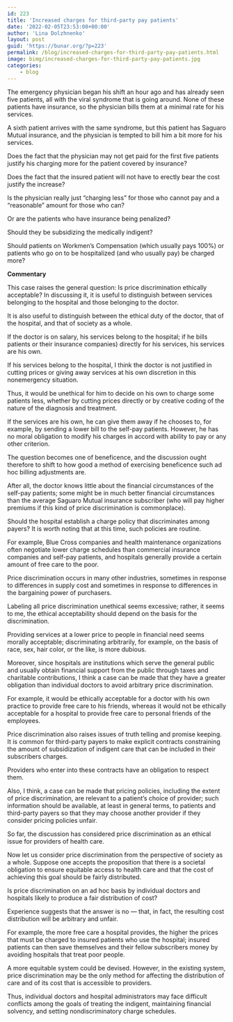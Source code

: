 ```yaml
---
id: 223
title: 'Increased charges for third-party pay patients'
date: '2022-02-05T23:53:00+00:00'
author: 'Lina Dolzhnenko'
layout: post
guid: 'https://bunar.org/?p=223'
permalink: /blog/increased-charges-for-third-party-pay-patients.html
image: bimg/increased-charges-for-third-party-pay-patients.jpg
categories:
    - blog
---
```


The emergency physician began his shift an hour ago and has already seen five patients, all with the viral syndrome that is going around. None of these patients have insurance, so the physician bills them at a minimal rate for his services.

A sixth patient arrives with the same syndrome, but this patient has Saguaro Mutual insurance, and the physician is tempted to bill him a bit more for his services.

Does the fact that the physician may not get paid for the first five patients justify his charging more for the patient covered by insurance?

Does the fact that the insured patient will not have to erectly bear the cost justify the increase?

Is the physician really just “charging less” for those who cannot pay and a “reasonable” amount for those who can?

Or are the patients who have insurance being penalized?

Should they be subsidizing the medically indigent?

Should patients on Workmen’s Compensation (which usually pays 100%) or patients who go on to be hospitalized (and who usually pay) be charged more?

**Commentary**

This case raises the general question: Is price discrimination ethically acceptable? In discussing it, it is useful to distinguish between services belonging to the hospital and those belonging to the doctor.

It is also useful to distinguish between the ethical duty of the doctor, that of the hospital, and that of society as a whole.

If the doctor is on salary, his services belong to the hospital; if he bills patients or their insurance companies) directly for his services, his services are his own.

If his services belong to the hospital, I think the doctor is not justified in cutting prices or giving away services at his own discretion in this nonemergency situation.

Thus, it would be unethical for him to decide on his own to charge some patients less, whether by cutting prices directly or by creative coding of the nature of the diagnosis and treatment.

If the services are his own, he can give them away if he chooses to, for example, by sending a lower bill to the self-pay patients. However, he has no moral obligation to modify his charges in accord with ability to pay or any other criterion.

The question becomes one of beneficence, and the discussion ought therefore to shift to how good a method of exercising beneficence such ad hoc billing adjustments are.

After all, the doctor knows little about the financial circumstances of the self-pay patients; some might be in much better financial circumstances than the average Saguaro Mutual insurance subscriber (who will pay higher premiums if this kind of price discrimination is commonplace).

Should the hospital establish a charge policy that discriminates among payers? It is worth noting that at this time, such policies are routine.

For example, Blue Cross companies and health maintenance organizations often negotiate lower charge schedules than commercial insurance companies and self-pay patients, and hospitals generally provide a certain amount of free care to the poor.

Price discrimination occurs in many other industries, sometimes in response to differences in supply cost and sometimes in response to differences in the bargaining power of purchasers.

Labeling all price dis­crimination unethical seems excessive; rather, it seems to me, the ethical acceptability should depend on the basis for the discrimination.

Providing services at a lower price to people in financial need seems morally acceptable; discriminating arbitrarily, for example, on the basis of race, sex, hair color, or the like, is more dubious.

Moreover, since hospitals are institutions which serve the general public and usually obtain financial support from the public through taxes and charitable contri­butions, I think a case can be made that they have a greater obligation than individual doctors to avoid arbitrary price discrimination.

For example, it would be ethically ac­ceptable for a doctor with his own practice to provide free care to his friends, whereas it would not be ethically acceptable for a hospital to provide free care to personal friends of the employees.

Price discrimination also raises issues of truth telling and promise keeping. It is common for third-party payers to make explicit contracts constraining the amount of subsidization of indigent care that can be included in their subscribers charges.

Providers who enter into these contracts have an obligation to respect them.

Also, I think, a case can be made that pricing policies, including the extent of price discrimination, are relevant to a patient’s choice of provider; such information should be available, at least in general terms, to patients and third-party payers so that they may choose another provider if they consider pricing policies unfair.

So far, the discussion has considered price discrimination as an ethical issue for providers of health care.

Now let us consider price discrimination from the perspective of society as a whole. Suppose one accepts the proposition that there is a societal obligation to ensure equitable access to health care and that the cost of achieving this goal should be fairly distributed.

Is price discrimination on an ad hoc basis by individual doctors and hospitals likely to produce a fair distribution of cost?

Experience suggests that the answer is no — that, in fact, the resulting cost distribution will be arbitrary and unfair.

For example, the more free care a hospital provides, the higher the prices that must be charged to insured patients who use the hospital; insured patients can then save themselves and their fellow subscribers money by avoiding hospitals that treat poor people.

A more equitable system could be devised. However, in the existing system, price discrimination may be the only method for affecting the distribution of care and of its cost that is accessible to providers.

Thus, individual doctors and hospital administrators may face difficult conflicts among the goals of treating the indigent, maintaining financial solvency, and setting nondiscriminatory charge schedules.
